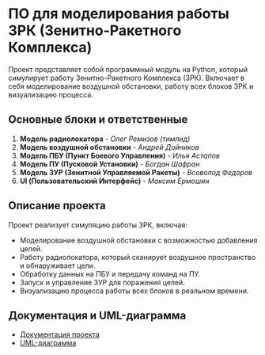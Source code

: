 # ПО для моделирования работы ЗРК (Зенитно-Ракетного Комплекса)

Проект представляет собой программный модуль на Python, который симулирует работу Зенитно-Ракетного Комплекса (ЗРК). Включает в себя моделирование воздушной обстановки, работу всех блоков ЗРК и визуализацию процесса.

## Основные блоки и ответственные

1. **Модель радиолокатора** - *Олег Ремизов (тимлид)*  
2. **Модель воздушной обстановки** - *Андрей Дойников*  
3. **Модель ПБУ (Пункт Боевого Управления)** - *Илья Астапов*  
4. **Модель ПУ (Пусковой Установки)** - *Богдан Шафран*  
5. **Модель ЗУР (Зенитной Управляемой Ракеты)** - *Всеволод Федоров*  
6. **UI (Пользовательский Интерфейс)** - *Максим Ермошин*

## Описание проекта

Проект реализует симуляцию работы ЗРК, включая:
- Моделирование воздушной обстановки с возможностью добавления целей.
- Работу радиолокатора, который сканирует воздушное пространство и обнаруживает цели.
- Обработку данных на ПБУ и передачу команд на ПУ.
- Запуск и управление ЗУР для поражения целей.
- Визуализацию процесса работы всех блоков в реальном времени.

## Документация и UML-диаграмма

- [Документация проекта](https://github.com/Ollegorii/ZRK_modulation/blob/main/Documentation.md)  
- [UML-диаграмма](https://drive.google.com/file/d/1qxQ8uuw7oqwsKHVURqwmP2hphQ5IvCah/view?usp=sharing)
